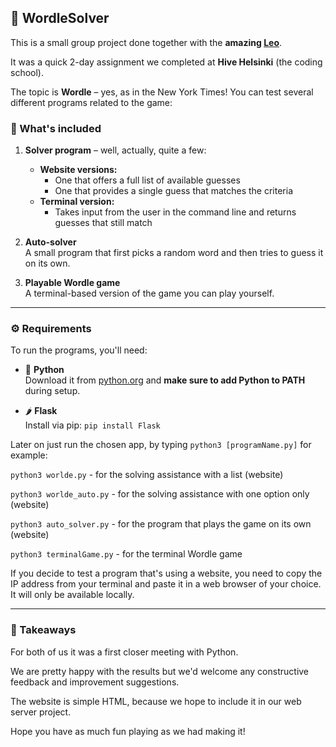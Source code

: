 ## 🧠 WordleSolver

This is a small group project done together with the **amazing [Leo](https://github.com/llaakson)**.

It was a quick 2-day assignment we completed at **Hive Helsinki** (the coding school).

The topic is **Wordle** – yes, as in the New York Times! You can test several different programs related to the game:

### 🧩 What's included

1. **Solver program** – well, actually, quite a few:
   - **Website versions:**
     - One that offers a full list of available guesses
     - One that provides a single guess that matches the criteria
   - **Terminal version:**
     - Takes input from the user in the command line and returns guesses that still match

2. **Auto-solver**  
   A small program that first picks a random word and then tries to guess it on its own.

3. **Playable Wordle game**  
   A terminal-based version of the game you can play yourself.

---

### ⚙️ Requirements

To run the programs, you'll need:

- 🐍 **Python**  
  Download it from [python.org](https://www.python.org/downloads/) and **make sure to add Python to PATH** during setup.

- 🌶️ **Flask**  
  Install via pip:
  ```pip install Flask```

Later on just run the chosen app, by typing  ```python3 [programName.py]``` for example:

```python3 worlde.py``` - for the solving assistance with a list (website)

```python3 worlde_auto.py``` - for the solving assistance with one option only (website)

```python3 auto_solver.py``` - for the program that plays the game on its own (website)

```python3 terminalGame.py``` - for the terminal Wordle game

If you decide to test a program that's using a website, you need to copy the IP address from your terminal and paste it in a web browser of your choice. It will only be available locally.

---

### 🔑 Takeaways 

For both of us it was a first closer meeting with Python. 

We are pretty happy with the results but we'd welcome any constructive feedback and improvement suggestions.

The website is simple HTML, because we hope to include it in our web server project.

Hope you have as much fun playing as we had making it!  

